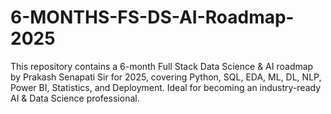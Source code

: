 # 6-MONTHS-FS-DS-AI-Roadmap-2025
This repository contains a 6-month Full Stack Data Science &amp; AI roadmap by Prakash Senapati Sir for 2025, covering Python, SQL, EDA, ML, DL, NLP, Power BI, Statistics, and Deployment. Ideal for becoming an industry-ready AI &amp; Data Science professional.
